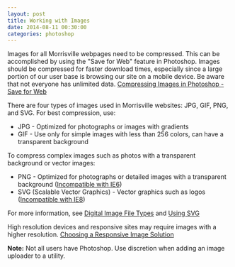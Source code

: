 ```yaml
---
layout: post
title: Working with Images
date: 2014-08-11 00:30:00
categories: photoshop
---
```


Images for all Morrisville webpages need to be compressed. This can be accomplished by using the "Save for Web" feature in Photoshop. Images should be compressed for faster download times, especially since a large portion of our user base is browsing our site on a mobile device. Be aware that not everyone has unlimited data. [Compressing Images in Photoshop - Save for Web](http://tv.adobe.com/watch/understanding-adobe-photoshop-cs6/save-for-web/)

There are four types of images used in Morrisville websites: JPG, GIF, PNG, and SVG. For best compression, use:

* JPG - Optimized for photographs or images with gradients
* GIF - Use only for simple images with less than 256 colors, can have a transparent background

To compress complex images such as photos with a transparent background or vector images: 

* PNG - Optimized for photographs or detailed images with a transparent background ([Incompatible with IE6](http://caniuse.com/png-alpha))
* SVG (Scalable Vector Graphics) - Vector graphics such as logos ([Incompatible with IE8](http://caniuse.com/svg))

For more information, see [Digital Image File Types](http://users.wfu.edu/matthews/misc/graphics/formats/formats.html) and [Using SVG](http://css-tricks.com/using-svg/)

High resolution devices and responsive sites may require images with a higher resolution. [Choosing a Responsive Image Solution](http://mobile.smashingmagazine.com/2013/07/08/choosing-a-responsive-image-solution/)

**Note:** Not all users have Photoshop. Use discretion when adding an image uploader to a utility.
